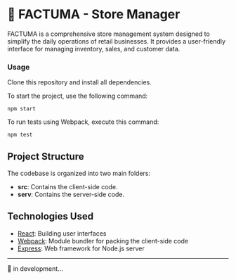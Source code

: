 # 🚀 FACTUMA - Store Manager
 
FACTUMA is a comprehensive store management system designed to simplify the daily operations of retail businesses. 
It provides a user-friendly interface for managing inventory, sales, and customer data.

### Usage
Clone this repository and install all dependencies. 

To start the project, use the following command:
```shell
npm start
```

To run tests using Webpack, execute this command:
```shell
npm test
```

## Project Structure
The codebase is organized into two main folders:
- **src**: Contains the client-side code.
- **serv**:  Contains the server-side code.


## Technologies Used
- [React](https://reactjs.org/): Building user interfaces
- [Webpack](https://webpack.js.org/): Module bundler for packing the client-side code
- [Express](https://expressjs.com/): Web framework for Node.js server

---
🚀 in development...